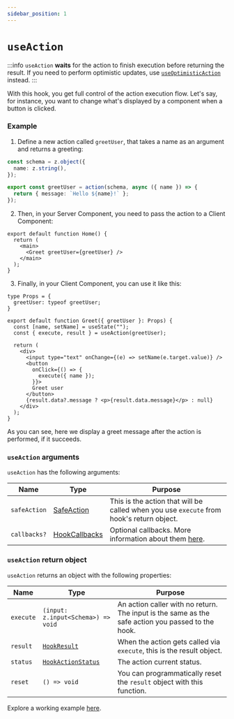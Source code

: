 ```yaml
---
sidebar_position: 1
---
```


# `useAction`

:::info
`useAction` **waits** for the action to finish execution before returning the result. If you need to perform optimistic updates, use [`useOptimisticAction`](/docs/usage-from-client/hooks/useoptimisticaction) instead.
:::

With this hook, you get full control of the action execution flow.
Let's say, for instance, you want to change what's displayed by a component when a button is clicked.

### Example

1. Define a new action called `greetUser`, that takes a name as an argument and returns a greeting:

```typescript title=src/app/greet-action.ts
const schema = z.object({
  name: z.string(),
});

export const greetUser = action(schema, async ({ name }) => {
  return { message: `Hello ${name}!` };
});
```

2. Then, in your Server Component, you need to pass the action to a Client Component: 
```tsx title=src/app/page.tsx
export default function Home() {
  return (
    <main>
      <Greet greetUser={greetUser} />
    </main>
  );
}
```

3. Finally, in your Client Component, you can use it like this:

```tsx title=src/app/greet.tsx
type Props = {
  greetUser: typeof greetUser;
}

export default function Greet({ greetUser }: Props) {
  const [name, setName] = useState("");
  const { execute, result } = useAction(greetUser);

  return (
    <div>
      <input type="text" onChange={(e) => setName(e.target.value)} />
      <button
        onClick={() => {
          execute({ name });
        }}>
        Greet user
      </button>
      {result.data?.message ? <p>{result.data.message}</p> : null}
    </div>
  );
}
```

As you can see, here we display a greet message after the action is performed, if it succeeds.

### `useAction` arguments

`useAction` has the following arguments:

| Name         | Type                                       | Purpose                                                                                          |
|--------------|--------------------------------------------|--------------------------------------------------------------------------------------------------|
| `safeAction` | [SafeAction](/docs/types#safeaction)       | This is the action that will be called when you use `execute` from hook's return object.         |
| `callbacks?` | [HookCallbacks](/docs/types#hookcallbacks) | Optional callbacks. More information about them [here](/docs/usage-from-client/hooks/callbacks). |

### `useAction` return object

`useAction` returns an object with the following properties:

| Name      | Type                                         | Purpose                                                                                           |
|-----------|----------------------------------------------|---------------------------------------------------------------------------------------------------|
| `execute` | `(input: z.input<Schema>) => void`           | An action caller with no return. The input is the same as the safe action you passed to the hook. |
| `result`  | [`HookResult`](/docs/types#hookresult)       | When the action gets called via `execute`, this is the result object.                             |
| `status`  | [`HookActionStatus`](/docs/types#hookresult) | The action current status.                                                                        |
| `reset`   | `() => void`                                 | You can programmatically reset the `result` object with this function.                            |

Explore a working example [here](https://github.com/TheEdoRan/next-safe-action/tree/main/packages/example-app/src/app/hook).